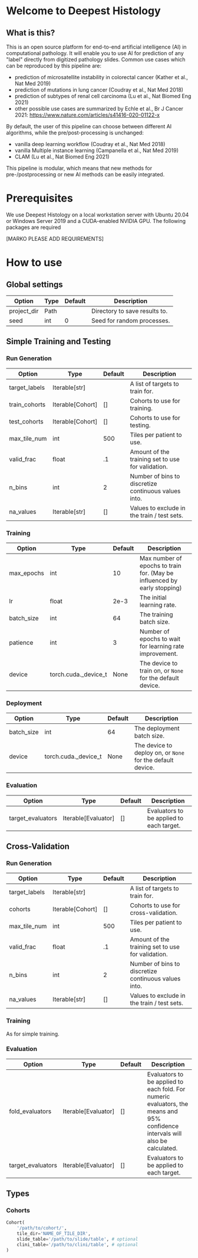 # Welcome to Deepest Histology

## What is this?

This is an open source platform for end-to-end artificial intelligence (AI) in computational pathology. It will enable you to use AI for prediction of any "label" directly from digitized pathology slides. Common use cases which can be reproduced by this pipeline are:
- prediction of microsatellite instability in colorectal cancer (Kather et al., Nat Med 2019)
- prediction of mutations in lung cancer (Coudray et al., Nat Med 2018)
- prediction of subtypes of renal cell carcinoma (Lu et al., Nat Biomed Eng 2021)
- other possible use cases are summarized by Echle et al., Br J Cancer 2021: https://www.nature.com/articles/s41416-020-01122-x

By default, the user of this pipeline can choose between different AI algorithms, while the pre/post-processing is unchanged:

- vanilla deep learning workflow (Coudray et al., Nat Med 2018)
- vanilla Multiple instance learning (Campanella et al., Nat Med 2019)
- CLAM (Lu et al., Nat Biomed Eng 2021)

This pipeline is modular, which means that new methods for pre-/postprocessing or new AI methods can be easily integrated. 

# Prerequisites

We use Deepest Histology on a local workstation server with Ubuntu 20.04 or Windows Server 2019 and a CUDA-enabled NVIDIA GPU. The following packages are required

[MARKO PLEASE ADD REQUIREMENTS]


# How to use

## Global settings

| Option        | Type | Default | Description                   |
|---------------|------|---------|-------------------------------|
| project_dir   | Path |         | Directory to save results to. |
| seed          | int  | 0       | Seed for random processes.    |


## Simple Training and Testing

### Run Generation

| Option        | Type             | Default | Description                     |
|---------------|------------------|---------|---------------------------------|
| target_labels | Iterable[str]    |         | A list of targets to train for. |
| train_cohorts | Iterable[Cohort] | []      | Cohorts to use for training.    |
| test_cohorts  | Iterable[Cohort] | []      | Cohorts to use for testing.     |
| max_tile_num  | int              | 500     | Tiles per patient to use.       |
| valid_frac    | float            | .1      | Amount of the training set to use for validation. |
| n_bins        | int              | 2       | Number of bins to discretize continuous values into. |
| na_values     | Iterable[str]    | []      | Values to exclude in the train / test sets. |

### Training

| Option     | Type                 | Default | Description                |
|------------|----------------------|---------|----------------------------|
| max_epochs | int                  | 10      | Max number of epochs to train for. (May be influenced by early stopping) |
| lr         | float                | 2e-3    | The initial learning rate. |
| batch_size | int                  | 64      | The training batch size. |
| patience   | int                  | 3       | Number of epochs to wait for learning rate improvement. |
| device     | torch.cuda._device_t | None    | The device to train on, or `None` for the default device. |

### Deployment

| Option     | Type                 | Default | Description                |
|------------|----------------------|---------|----------------------------|
| batch_size | int                  | 64      | The deployment batch size. |
| device     | torch.cuda._device_t | None    | The device to deploy on, or `None` for the default device. |

### Evaluation

| Option            | Type                | Default | Description |
|-------------------|---------------------|---------|-------------|
| target_evaluators | Iterable[Evaluator] | []      | Evaluators to be applied to each target. |


## Cross-Validation

### Run Generation

| Option        | Type             | Default | Description               |
|---------------|------------------|---------|---------------------------|
| target_labels | Iterable[str]    |         | A list of targets to train for. |
| cohorts       | Iterable[Cohort] | []      | Cohorts to use for cross-validation. |
| max_tile_num  | int              | 500     | Tiles per patient to use. |
| valid_frac    | float            | .1      | Amount of the training set to use for validation. |
| n_bins        | int              | 2       | Number of bins to discretize continuous values into. |
| na_values     | Iterable[str]    | []      | Values to exclude in the train / test sets. |

### Training

As for simple training.

### Evaluation

| Option            | Type                | Default | Description |
|-------------------|---------------------|---------|-------------|
| fold_evaluators   | Iterable[Evaluator] | []      | Evaluators to be applied to each fold. For numeric evaluators, the means and 95% confidence intervals will also be calculated. |
| target_evaluators | Iterable[Evaluator] | []      | Evaluators to be applied to each target. |

## Types

### Cohorts

```python
Cohort(
    '/path/to/cohort/',
    tile_dir='NAME_OF_TILE_DIR',
    slide_table='/path/to/slide/table', # optional
    clini_table='/path/to/clini/table', # optional
)
```
